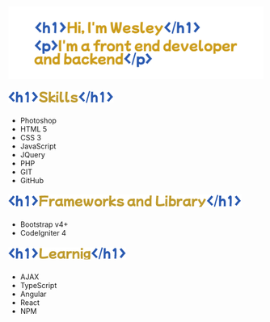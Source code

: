 <img src="head.png">

##### <img src="habilidades.png">
* Photoshop
* HTML 5
* CSS 3
* JavaScript
* JQuery
* PHP
* GIT
* GitHub

##### <img src="framework_library.png">
* Bootstrap v4+
* CodeIgniter 4

##### <img src="learning.png">
* AJAX
* TypeScript
* Angular
* React
* NPM

